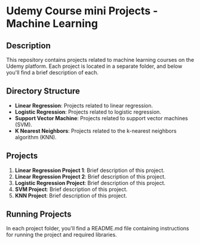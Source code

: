 # Udemy Course mini Projects - Machine Learning

## Description

This repository contains projects related to machine learning courses on the Udemy platform. Each project is located in a separate folder, and below you'll find a brief description of each.

## Directory Structure

- **Linear Regression**: Projects related to linear regression.
- **Logistic Regression**: Projects related to logistic regression.
- **Support Vector Machine**: Projects related to support vector machines (SVM).
- **K Nearest Neighbors**: Projects related to the k-nearest neighbors algorithm (KNN).

## Projects

1. **Linear Regression Project 1**: Brief description of this project.
2. **Linear Regression Project 2**: Brief description of this project.
3. **Logistic Regression Project**: Brief description of this project.
4. **SVM Project**: Brief description of this project.
5. **KNN Project**: Brief description of this project.

## Running Projects

In each project folder, you'll find a README.md file containing instructions for running the project and required libraries.

